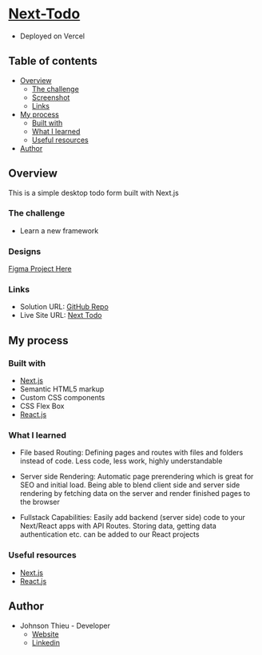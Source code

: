 # [Next-Todo](https://nextjs-todo-ruby.vercel.app/)
- Deployed on Vercel

## Table of contents

- [Overview](#overview)
  - [The challenge](#the-challenge)
  - [Screenshot](#screenshot)
  - [Links](#links)
- [My process](#my-process)
  - [Built with](#built-with)
  - [What I learned](#what-i-learned)
  - [Useful resources](#useful-resources)
- [Author](#author)

## Overview

This is a simple desktop todo form built with Next.js

### The challenge

- Learn a new framework

### Designs

[Figma Project Here](https://www.figma.com/file/rpA7CaerAd3VAClaRv4ilz/Untitled?node-id=3%3A90)

### Links

- Solution URL: [GitHub Repo](https://github.com/MyNameIsJohnson/nextjs-todo)
- Live Site URL: [Next Todo](https://nextjs-todo-mynameisjohnson.vercel.app/)

## My process

### Built with

- [Next.js](https://nextjs.org/)
- Semantic HTML5 markup
- Custom CSS components
- CSS Flex Box
- [React.js](https://reactjs.org/)

### What I learned

- File based Routing: Defining pages and routes with files and folders instead of code. Less code, less work, highly understandable

- Server side Rendering: Automatic page prerendering which is great for SEO and initial load. Being able to blend client side and server side rendering by fetching data on the server and render finished pages to the browser

- Fullstack Capabilities: Easily add backend (server side) code to your Next/React apps with API Routes. Storing data, getting data authentication etc. can be added to our React projects

### Useful resources

- [Next.js](https://nextjs.org/)
- [React.js](https://reactjs.org/)

## Author

- Johnson Thieu - Developer
  - [Website](https://johnsonthieu-react-portfolio.netlify.app/)
  - [Linkedin](https://www.linkedin.com/in/johnson-thieu/)
